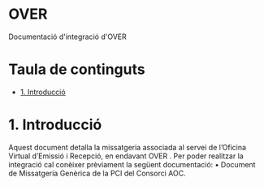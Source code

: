 # OVER
Documentació d'integració d'OVER

# Taula de continguts

- [1. Introducció](#1-introduccio)

# 1. Introducció
Aquest document detalla la missatgeria associada al servei de l’Oficina Virtual d’Emissió i Recepció, en endavant OVER .
Per poder realitzar la integració cal conèixer prèviament la següent documentació:
•	Document de Missatgeria Genèrica de la PCI del Consorci AOC.


